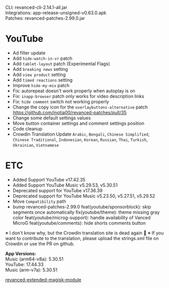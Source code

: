 CLI: revanced-cli-2.14.1-all.jar  
Integrations: app-release-unsigned-v0.63.0.apk  
Patches: revanced-patches-2.99.0.jar  

YouTube
==
- Ad filter update
- Add `hide-watch-in-vr` patch
- Add `tablet-layout` patch (Experimental Flags)
- Add `breaking news` setting
- Add `view product` setting
- Add `timed reactions` setting
- Improve `hide-my-mix` patch
- Fix: autorepeat doesn't work properly when autoplay is on
- Fix: `inapp-browser` patch only works for video description links
- Fix: `hide comment` switch not working properly
- Change the copy icon for the `overlaybuttons-alternative` patch https://github.com/inotia00/revanced-patches/pull/35
- Change some default settings values
- Move button container settings and comment settings position
- Code cleanup
- Crowdin Translation Update
`Arabic`, `Bengali`, `Chinese Simplified`, `Chinese Traditional`, `Indonesian`, `Korean`, `Russian`, `Thai`, `Turkish`, `Ukrainian`, `Vietnamese`

ETC
==
- Added Support YouTube v17.42.35
- Added Support YouTube Music v5.29.53, v5.30.51
- Deprecated support for YouTube v17.36.39
- Deprecated support for YouTube Music v5.23.50, v5.27.51, v5.29.52
- Move `Compatibility` path
- bump revanced-patches-2.99.0
feat(youtube/sponsorblock): skip segments once automatically
fix(youtube/theme): theme missing gray color
feat(youtube/microg-support): handle availability of Vanced MicroG
feat(youtube/comments): hide shorts comments button 

※ I don't know why, but the Crowdin translation site is dead again 🤷
※ If you want to contribute to the translation, please upload the strings.xml file on Crowdin or use the PR on github.
  
**App Versions:**  
Music (arm64-v8a): 5.30.51  
YouTube: 17.44.33  
Music (arm-v7a): 5.30.51  

[revanced-extended-magisk-module](https://github.com/nikhilbadyal/revanced-magisk-module)  
